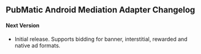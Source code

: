 ## PubMatic Android Mediation Adapter Changelog

#### Next Version
- Initial release. Supports bidding for banner, interstitial, rewarded and native ad formats.